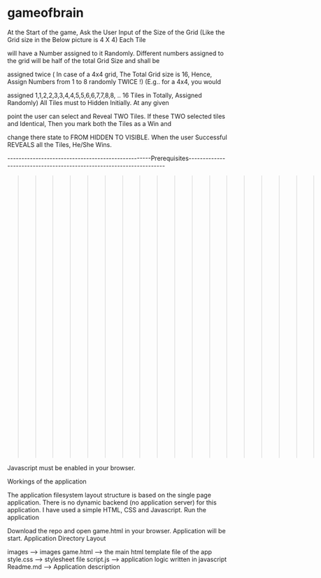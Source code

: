 # gameofbrain

At the Start of the game, Ask the User Input of the Size of the Grid (Like the Grid size in the Below picture is 4 X 4) Each Tile 

will have a Number assigned to it Randomly. Different numbers assigned to the grid will be half of the total Grid Size and shall be 

assigned twice
( In case of a 4x4 grid, The Total Grid size is 16, Hence, Assign Numbers from 1 to 8 randomly TWICE !) (E.g.. for a 4x4, you would 

assigned 1,1,2,2,3,3,4,4,5,5,6,6,7,7,8,8, .. 16 Tiles in Totally, Assigned Randomly) All Tiles must to Hidden Initially. At any given 

point the user can select and Reveal TWO Tiles. If these TWO selected tiles and Identical, Then you mark both the Tiles as a Win and 

change there state to FROM HIDDEN TO VISIBLE. When the user Successful REVEALS all the Tiles, He/She Wins.

---------------------------------------------------Prerequisites---------------------------------------------------------------------

>>>>>>>>>>>>>>>>>>>>>>>>>>>>>>>>Javascript<<<<<<<<<<<<<<<<<<<<<<<<<<<<

Javascript must be enabled in your browser.

Workings of the application

The application filesystem layout structure is based on the single page application.
There is no dynamic backend (no application server) for this application. I have used a simple HTML, CSS and Javascript.
Run the application

Download the repo and open game.html in your browser. Application will be start.
Application Directory Layout

images          --> images
game.html      --> the main html template file of the app
style.css        --> stylesheet file 
script.js         --> application logic written in javascript
Readme.md       --> Application description
